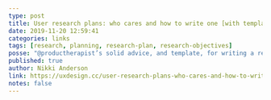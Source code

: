 ```yaml
---
type: post
title: User research plans: who cares and how to write one [with template]
date: 2019-11-20 12:59:41
categories: links
tags: [research, planning, research-plan, research-objectives]
posse: "@productherapist’s solid advice, and template, for writing a research plan for more focused research and more actionable results."
published: true
author: Nikki Anderson
link: https://uxdesign.cc/user-research-plans-who-cares-and-how-to-write-one-with-template-63c8684d8842
notes: false
---
```

